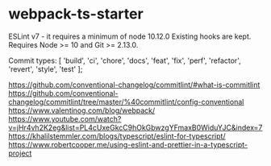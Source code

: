 # webpack-ts-starter

ESLint v7 - it requires a minimum of node 10.12.0
Existing hooks are kept. Requires Node >= 10 and Git >= 2.13.0.

Commit types:
[
'build',
'ci',
'chore',
'docs',
'feat',
'fix',
'perf',
'refactor',
'revert',
'style',
'test'
];

https://github.com/conventional-changelog/commitlint/#what-is-commitlint
https://github.com/conventional-changelog/commitlint/tree/master/%40commitlint/config-conventional
https://www.valentinog.com/blog/webpack/
https://www.youtube.com/watch?v=jHr4vh2K2eg&list=PL4cUxeGkcC9hOkGbwzgYFmaxB0WiduYJC&index=7
https://khalilstemmler.com/blogs/typescript/eslint-for-typescript/
https://www.robertcooper.me/using-eslint-and-prettier-in-a-typescript-project

